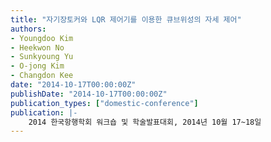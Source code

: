 ```yaml
---
title: "자기장토커와 LQR 제어기를 이용한 큐브위성의 자세 제어"
authors:
- Youngdoo Kim
- Heekwon No
- Sunkyoung Yu
- O-jong Kim
- Changdon Kee
date: "2014-10-17T00:00:00Z"
publishDate: "2014-10-17T00:00:00Z"
publication_types: ["domestic-conference"]
publication: |-
    2014 한국항행학회 워크숍 및 학술발표대회, 2014년 10월 17~18일
---
```

